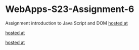 
# WebApps-S23-Assignment-6
Assignment introduction to Java Script and DOM
[hosted at](https://44-563-web-apps-s23.github.io/44563-webapps-s23-assignment6-supriya-s562040/painter.html)

[hosted at](https://44-563-web-apps-s23.github.io/44563-webapps-s23-assignment6-supriya-s562040/conversions.html)

[hosted at](https://44-563-web-apps-s23.github.io/44563-webapps-s23-assignment6-supriya-s562040/candy.html)